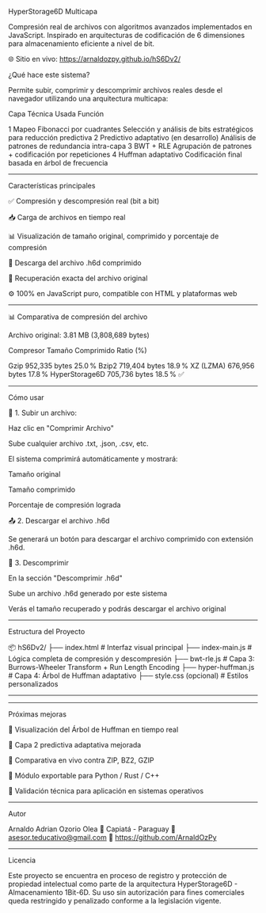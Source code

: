  HyperStorage6D Multicapa

Compresión real de archivos con algoritmos avanzados implementados en JavaScript. Inspirado en arquitecturas de codificación de 6 dimensiones para almacenamiento eficiente a nivel de bit.

🌐 Sitio en vivo: https://arnaldozpy.github.io/hS6Dv2/


 ¿Qué hace este sistema?

Permite subir, comprimir y descomprimir archivos reales desde el navegador utilizando una arquitectura multicapa:

Capa	Técnica Usada	Función

1	Mapeo Fibonacci por cuadrantes	Selección y análisis de bits estratégicos para reducción predictiva
2	Predictivo adaptativo (en desarrollo)	Análisis de patrones de redundancia intra-capa
3	BWT + RLE	Agrupación de patrones + codificación por repeticiones
4	Huffman adaptativo	Codificación final basada en árbol de frecuencia



---

 Características principales

✅ Compresión y descompresión real (bit a bit)

📥 Carga de archivos en tiempo real

📊 Visualización de tamaño original, comprimido y porcentaje de compresión

📂 Descarga del archivo .h6d comprimido

🔁 Recuperación exacta del archivo original

⚙️ 100% en JavaScript puro, compatible con HTML y plataformas web


---

📊 Comparativa de compresión del archivo

Archivo original: 3.81 MB (3,808,689 bytes)

Compresor	Tamaño       Comprimido	Ratio (%)

Gzip	      952,335 bytes 	 25.0 %
Bzip2	     719,404 bytes	  18.9 %
XZ (LZMA) 	676,956 bytes	  17.8 %
HyperStorage6D	705,736 bytes	18.5 % ✅


---

 Cómo usar

🧪 1. Subir un archivo:

Haz clic en "Comprimir Archivo"

Sube cualquier archivo .txt, .json, .csv, etc.

El sistema comprimirá automáticamente y mostrará:

Tamaño original

Tamaño comprimido

Porcentaje de compresión lograda



📤 2. Descargar el archivo .h6d

Se generará un botón para descargar el archivo comprimido con extensión .h6d.


🔁 3. Descomprimir

En la sección "Descomprimir .h6d"

Sube un archivo .h6d generado por este sistema

Verás el tamaño recuperado y podrás descargar el archivo original



---

 Estructura del Proyecto

📦 hS6Dv2/
├── index.html              # Interfaz visual principal
├── index-main.js           # Lógica completa de compresión y descompresión
├── bwt-rle.js              # Capa 3: Burrows-Wheeler Transform + Run Length Encoding
├── hyper-huffman.js        # Capa 4: Árbol de Huffman adaptativo
├── style.css (opcional)   # Estilos personalizados


---

---

 Próximas mejoras

📐 Visualización del Árbol de Huffman en tiempo real

🔄 Capa 2 predictiva adaptativa mejorada

🧪 Comparativa en vivo contra ZIP, BZ2, GZIP

💽 Módulo exportable para Python / Rust / C++

🔏 Validación técnica para aplicación en sistemas operativos



---

 Autor

Arnaldo Adrian Ozorio Olea
📍 Capiatá - Paraguay
📧 asesor.teducativo@gmail.com
🔗 https://github.com/ArnaldOzPy


---

 Licencia

Este proyecto se encuentra en proceso de registro y protección de propiedad intelectual como parte de la arquitectura HyperStorage6D - Almacenamiento 1Bit-6D.
Su uso sin autorización para fines comerciales queda restringido y penalizado conforme a la legislación vigente.
